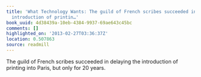 ```yaml
---
title: 'What Technology Wants: The guild of French scribes succeeded in delaying the
  introduction of printin…'
book_uuid: 4d38439a-10eb-4384-9937-69ae643c45bc
comments: []
highlighted_on: '2013-02-27T03:36:37Z'
location: 0.507863
source: readmill
---
```


The guild of French scribes succeeded in delaying the introduction of printing into Paris, but only for 20 years.